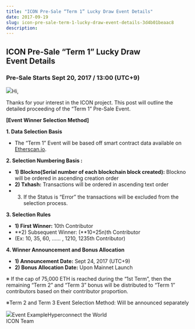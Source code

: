 ```yaml
---
title: "ICON Pre-Sale “Term 1” Lucky Draw Event Details"
date: 2017-09-19
slug: icon-pre-sale-term-1-lucky-draw-event-details-3d4b01beaac8
description:
---
```


## ICON Pre-Sale “Term 1” Lucky Draw Event Details

### Pre-Sale Starts Sept 20, 2017 / 13:00 (UTC+9)

![](https://cdn-images-1.medium.com/max/800/1*AJF3AubugOPl-kWvN7YwGw.png)Hi,

Thanks for your interest in the ICON project. This post will outline the detailed proceeding of the “Term 1” Pre-Sale Event.

**[Event Winner Selection Method]**

**1. Data Selection Basis**

* The “Term 1” Event will be based off smart contract data available on [Etherscan.io](https://etherscan.io).

**2. Selection Numbering Basis :**

* **1) Blockno(Serial number of each blockchain block created):** Blockno will be ordered in ascending creation order
* **2) Txhash:** Transactions will be ordered in ascending text order
* 3) If the Status is “Error” the transactions will be excluded from the selection process.

**3. Selection Rules**

* **1) First Winner:** 10th Contributor
* **2) Subsequent Winner: (**10+25n)th Contributor
* (Ex: 10, 35, 60, …… , 1210, 1235th Contributor)

**4. Winner Announcement and Bonus Allocation**

* **1) Announcement Date:** Sept 24, 2017 (UTC+9)
* **2) Bonus Allocation Date:** Upon Mainnet Launch

※ If the cap of 75,000 ETH is reached during the “1st Term”, then the remaining “Term 2” and “Term 3” bonus will be distributed to “Term 1” contributors based on their contributor proportion.

※Term 2 and Term 3 Event Selection Method: Will be announced separately

![](https://cdn-images-1.medium.com/max/800/1*o1bZ7ezKi2bHjoo0Yct4nQ.png)Event ExampleHyperconnect the World   
ICON Team

